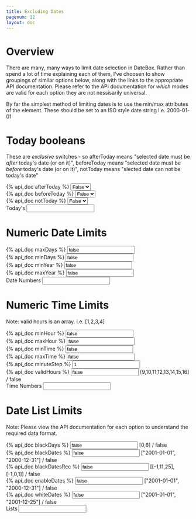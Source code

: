 ```yaml
---
title: Excluding Dates
pagenum: 12
layout: doc
---
```


# Overview

There are many, many ways to limit date selection in DateBox.  Rather than spend
a lot of time explaining each of them, I've choosen to show groupings of similar
options below, along with the links to the appropriate API documentation. Please
refer to the API documentation for <em>which</em> modes are valid for each option
they are not nessisarily universal.

By far the simplest method of limiting dates is to use the min/max attributes of
the element.  These should be set to an ISO style date string i.e. 2000-01-01

# Today booleans

These are *exclusive* switches - so afterToday means "selected date must be *after* today's date (or on it)", beforeToday means "selected date must be *before* today's date (or on it)",
notToday means "slected date can not be today's date"


<div class="form-group">
	<label for="cal1a">{% api_doc afterToday %}</label>
	<select class="form-control demopick" id="cal1a" data-link="cal1" data-opt="afterToday"><option value="false">False</option><option value="true">True</option></select>
</div>
<div class="form-group">
	<label for="cal1b">{% api_doc beforeToday %}</label>
	<select class="form-control demopick" id="cal1b" data-link="cal1" data-opt="beforeToday"><option value="false">False</option><option value="true">True</option></select>
</div>
<div class="form-group">
	<label for="cal1c">{% api_doc notToday %}</label>
	<select class="form-control demopick" id="cal1c" data-link="cal1" data-opt="notToday"><option value="false">False</option><option value="true">True</option></select>
</div>
<div class="form-group">
	<label for="cal1">Today's</label>
	<input class="form-control" type="text" id="cal1" data-role="datebox" data-options='{"mode":"calbox", "hideInput":true, "useInlineAlign":"center", "useInline": true}'>
</div>

# Numeric Date Limits

<div class="form-group">
	<label for="cal2a">{% api_doc maxDays %}</label>
	<input class="form-control demopick" id="cal2a" data-link="cal2" data-opt="maxDays" value="false" type="text">
</div>
<div class="form-group">
	<label for="cal2b">{% api_doc minDays %}</label>
	<input class="form-control demopick" id="cal2b" data-link="cal2" data-opt="minDays" value="false" type="text">
</div>
<div class="form-group">
	<label for="cal2c">{% api_doc minYear %}</label>
	<input class="form-control demopick" id="cal2c" data-link="cal2" data-opt="minYear" value="false" type="text">
</div>
<div class="form-group">
	<label for="cal2d">{% api_doc maxYear %}</label>
	<input class="form-control demopick" id="cal2d" data-link="cal2" data-opt="maxYear" value="false" type="text">
</div>
<div class="form-group">
	<label for="cal2">Date Numbers</label>
	<input class="form-control" type="text" id="cal2" data-role="datebox" data-options='{"mode":"flipbox", "hideInput": true, "useInline": true, "useInlineAlign":"center"}'>
</div>

# Numeric Time Limits

Note: valid hours is an array.  i.e. [1,2,3,4]

<div class="form-group">
	<label for="cal3a">{% api_doc minHour %}</label>
	<input id="cal3a" data-link="cal3" data-opt="minHour" value="false" type="text" class="form-control demopick">
</div>
<div class="form-group">
	<label for="cal3b">{% api_doc maxHour %}</label>
	<input id="cal3b" data-link="cal3" data-opt="maxHour" value="false" type="text" class="form-control demopick">
</div>
<div class="form-group">
	<label for="cal3e">{% api_doc minTime %}</label>
	<input id="cal3e" data-link="cal3" data-opt="minTime" value="false" type="text" class="form-control demopick">
</div>
<div class="form-group">
	<label for="cal3f">{% api_doc maxTime %}</label>
	<input id="cal3f" data-link="cal3" data-opt="maxTime" value="false" type="text" class="form-control demopick">
</div>
<div class="form-group">
	<label for="cal3c">{% api_doc minuteStep %}</label>
	<input id="cal3c" data-link="cal3" data-opt="minuteStep" value="1" type="text" class="form-control demopick">
</div>
<div class="form-group">
	<label for="cal3d">{% api_doc validHours %}</label>
	<input id="cal3d" data-link="cal3" data-opt="validHours" value="false" type="text" class="form-control demopick" placeholder="[9,10,11,12,13,14,15,16] / false">
	<span class="help-block">[9,10,11,12,13,14,15,16] / false</span>
</div>
<div class="form-group">
	<label for="cal3">Time Numbers</label>
	<input type="text" id="cal3" data-role="datebox" class="form-control" data-options='{"mode":"timeflipbox", "useInlineAlign":"center", "hideInput":true, "useInline":true}'>
</div>

# Date List Limits

Note: Please view the API documentation for each option to understand the required data format.

<div class="form-group">
	<label for="cal4a">{% api_doc blackDays %}</label>
	<input id="cal4a" data-link="cal4" data-opt="blackDays" value="false" type="text" class="form-control demopick" placeholder='[0,6] / false'>
	<span class="help-block">[0,6] / false</span>
</div>
<div class="form-group">
	<label for="cal4b">{% api_doc blackDates %}</label>
	<input id="cal4b" data-link="cal4" data-opt="blackDates" value="false" type="text" class="form-control demopick" placeholder='["2001-01-01", "2000-12-31"] / false'>
	<span class="help-block">["2001-01-01", "2000-12-31"] / false</span>
</div>
<div class="form-group">
	<label for="cal4c">{% api_doc blackDatesRec %}</label>
	<input id="cal4c" data-link="cal4" data-opt="blackDatesRec" value="false" type="text" class="form-control demopick" placeholder='[[-1,11,25],[-1,0,1]] / false'>
	<span class="help-block">[[-1,11,25],[-1,0,1]] / false</span>
</div>
<div class="form-group">
	<label for="cal4d">{% api_doc enableDates %}</label>
	<input id="cal4d" data-link="cal4" data-opt="enableDates" value="false" type="text" class="form-control demopick" placeholder='["2001-01-01", "2000-12-31"] / false'>
	<span class="help-block">["2001-01-01", "2000-12-31"] / false</span>
</div>
<div class="form-group">
	<label for="cal4e">{% api_doc whiteDates %}</label>
	<input id="cal4e" data-link="cal4" data-opt="whiteDates" value="false" type="text" class="form-control demopick" placeholder='["2001-01-01", "2001-12-25"] / false'>
	<span class="help-block">["2001-01-01", "2001-12-25"] / false</span>
</div>
<div class="form-group">
	<label for="cal4">Lists</label>
	<input type="text" id="cal4" class="form-control" data-role="datebox" data-options='{"mode":"calbox", "hideInput":true, "useInline":true, "useInlineAlign":"center"}'>
</div>
